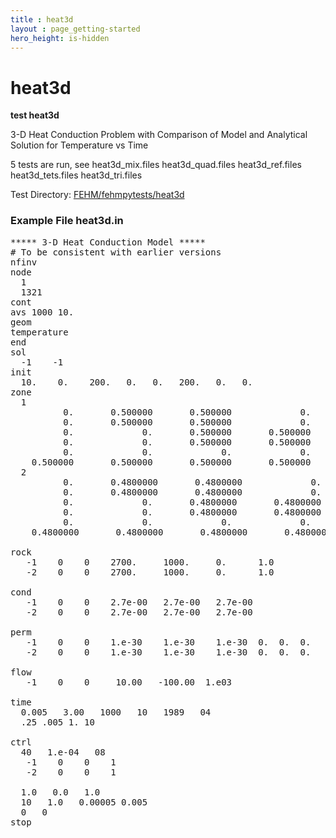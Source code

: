 ```yaml
---
title : heat3d
layout : page_getting-started
hero_height: is-hidden
---
```


# heat3d

**test heat3d**

3-D Heat Conduction Problem with
Comparison of Model and Analytical Solution for Temperature vs Time

5 tests are run, see heat3d_mix.files  heat3d_quad.files  heat3d_ref.files  heat3d_tets.files  heat3d_tri.files

Test Directory: [FEHM/fehmpytests/heat3d](https://github.com/lanl/FEHM/tree/master/fehmpytests/heat3d)


### Example File heat3d.in 
<pre>
***** 3-D Heat Conduction Model *****
# To be consistent with earlier versions
nfinv
node
  1
  1321
cont
avs 1000 10.
geom
temperature
end
sol
  -1    -1
init
  10.    0.    200.   0.   0.   200.   0.   0.
zone
  1
          0.       0.500000       0.500000             0.
          0.       0.500000       0.500000             0.
          0.             0.       0.500000       0.500000
          0.             0.       0.500000       0.500000
          0.             0.             0.             0.
    0.500000       0.500000       0.500000       0.500000
  2
          0.       0.4800000       0.4800000             0.
          0.       0.4800000       0.4800000             0.
          0.             0.       0.4800000       0.4800000
          0.             0.       0.4800000       0.4800000
          0.             0.             0.             0.
    0.4800000       0.4800000       0.4800000       0.4800000

rock
   -1    0    0    2700.     1000.     0.      1.0
   -2    0    0    2700.     1000.     0.      1.0

cond
   -1    0    0    2.7e-00   2.7e-00   2.7e-00
   -2    0    0    2.7e-00   2.7e-00   2.7e-00

perm
   -1    0    0    1.e-30    1.e-30    1.e-30  0.  0.  0.
   -2    0    0    1.e-30    1.e-30    1.e-30  0.  0.  0.

flow
   -1    0    0     10.00   -100.00  1.e03

time
  0.005   3.00   1000   10   1989   04
  .25 .005 1. 10

ctrl
  40   1.e-04   08
   -1    0    0    1
   -2    0    0    1

  1.0   0.0   1.0
  10   1.0   0.00005 0.005
  0   0
stop
</pre>
